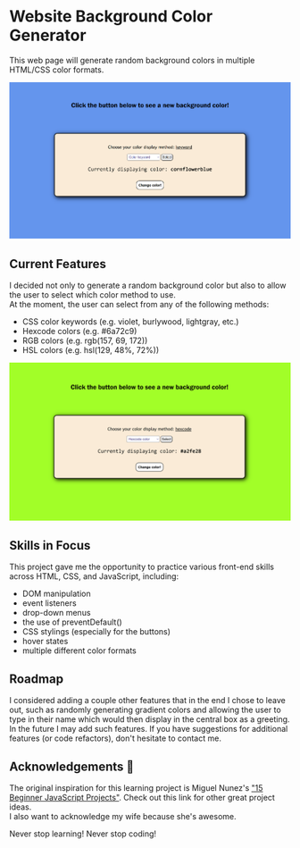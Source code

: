 # Website Background Color Generator
This web page will generate random background colors in multiple HTML/CSS color formats.  

![screenshot of keyword colors](demo-keyword.png)

## Current Features
I decided not only to generate a random background color but also to allow the user to select which color method to use.  
At the moment, the user can select from any of the following methods:
- CSS color keywords (e.g. violet, burlywood, lightgray, etc.)
- Hexcode colors (e.g. #6a72c9)
- RGB colors (e.g. rgb(157, 69, 172))
- HSL colors (e.g. hsl(129, 48%, 72%))

![screenshot of hexcode colors](demo-hex.png)

## Skills in Focus
This project gave me the opportunity to practice various front-end skills across HTML, CSS, and JavaScript, including:
- DOM manipulation
- event listeners
- drop-down menus
- the use of preventDefault()
- CSS stylings (especially for the buttons)
- hover states
- multiple different color formats

## Roadmap
I considered adding a couple other features that in the end I chose to leave out, such as randomly generating gradient colors and allowing the user to type in their name which would then display in the central box as a greeting. In the future I may add such features. If you have suggestions for additional features (or code refactors), don't hesitate to contact me. 

## Acknowledgements :raised_hands:
The original inspiration for this learning project is Miguel Nunez's ["15 Beginner JavaScript Projects"](dev.to/codefoxx/15-beginner-javascript-projects-to-improve-your-front-end-skills-5bcj). Check out this link for other great project ideas.  
I also want to acknowledge my wife because she's awesome.

Never stop learning! Never stop coding!

